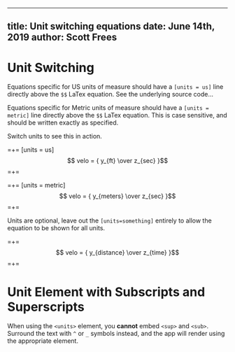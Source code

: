-----
title:   Unit switching equations
date:  June 14th, 2019
author:  Scott Frees
-----



# Unit Switching

Equations specific for US units of measure should have a `[units = us]` line directly above the `$$` LaTex equation.
See the underlying source code...

Equations specific for Metric units of measure should have a `[units = metric]` line directly above the `$$` LaTex equation.
This is case sensitive, and should be written exactly as specified.

Switch units to see this in action.

=+= 
[units = us]
$$ velo = { y_{ft} \over z_{sec} }$$
=+= 

=+= 
[units = metric]
$$ velo = { y_{meters} \over z_{sec} }$$
=+= 

Units are optional, leave out the `[units=something]` entirely to allow the equation to be shown for all units.

=+= 
$$ velo = { y_{distance} \over z_{time} }$$
=+= 

# Unit Element with Subscripts and Superscripts
When using the `<units>` element, you **cannot** embed `<sup>` and `<sub>`.  Surround the text with `^` or `_` symbols instead, and the app will render using the appropriate element.
<units us="ft^3^/min" metric="m_3_/min"/>